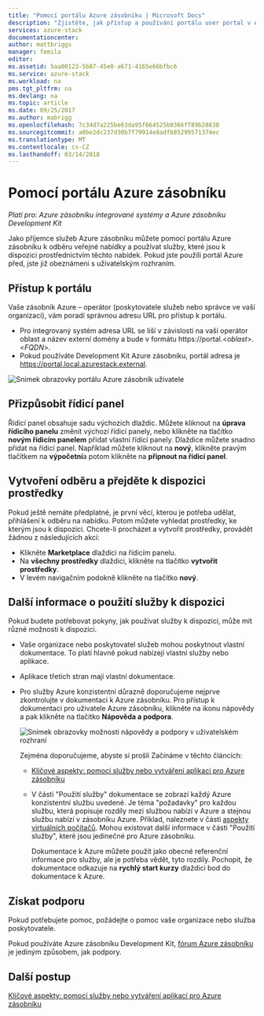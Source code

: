 ```yaml
---
title: "Pomocí portálu Azure zásobníku | Microsoft Docs"
description: "Zjistěte, jak přístup a používání portálu user portal v Azure zásobníku."
services: azure-stack
documentationcenter: 
author: mattbriggs
manager: femila
editor: 
ms.assetid: 5aa00123-5b87-45e0-a671-4165e66bfbc6
ms.service: azure-stack
ms.workload: na
pms.tgt_pltfrm: na
ms.devlang: na
ms.topic: article
ms.date: 09/25/2017
ms.author: mabrigg
ms.openlocfilehash: 7c34d7a225be63da95f664525b0366ff89b28838
ms.sourcegitcommit: a0be2dc237d30b7f79914e8adfb85299571374ec
ms.translationtype: MT
ms.contentlocale: cs-CZ
ms.lasthandoff: 03/14/2018
---
```

# <a name="using-the-azure-stack-portal"></a>Pomocí portálu Azure zásobníku

*Platí pro: Azure zásobníku integrované systémy a Azure zásobníku Development Kit*

Jako příjemce služeb Azure zásobníku můžete pomocí portálu Azure zásobníku k odběru veřejné nabídky a používat služby, které jsou k dispozici prostřednictvím těchto nabídek. Pokud jste použili portál Azure před, jste již obeznámeni s uživatelským rozhraním.

## <a name="access-the-portal"></a>Přístup k portálu

Vaše zásobník Azure – operátor (poskytovatele služeb nebo správce ve vaší organizaci), vám poradí správnou adresu URL pro přístup k portálu. 

- Pro integrovaný systém adresa URL se liší v závislosti na vaší operátor oblast a název externí domény a bude v formátu https://portal.&lt;*oblast*&gt;.&lt;*FQDN*&gt;.
- Pokud používáte Development Kit Azure zásobníku, portál adresa je https://portal.local.azurestack.external.

![Snímek obrazovky portálu Azure zásobník uživatele](media/azure-stack-use-portal/UserPortal.png)

## <a name="customize-the-dashboard"></a>Přizpůsobit řídicí panel

Řídicí panel obsahuje sadu výchozích dlaždic. Můžete kliknout na **úprava řídicího panelu** změnit výchozí řídicí panely, nebo klikněte na tlačítko **novým řídicím panelem** přidat vlastní řídicí panely. Dlaždice můžete snadno přidat na řídicí panel. Například můžete kliknout na **nový**, klikněte pravým tlačítkem na **výpočetní**a potom klikněte na **připnout na řídicí panel**.

## <a name="create-subscription-and-browse-available-resources"></a>Vytvoření odběru a přejděte k dispozici prostředky
 
Pokud ještě nemáte předplatné, je první věcí, kterou je potřeba udělat, přihlášení k odběru na nabídku. Potom můžete vyhledat prostředky, ke kterým jsou k dispozici. Chcete-li procházet a vytvořit prostředky, provádět žádnou z následujících akcí:

- Klikněte **Marketplace** dlaždici na řídicím panelu. 
- Na **všechny prostředky** dlaždici, klikněte na tlačítko **vytvořit prostředky**.
- V levém navigačním podokně klikněte na tlačítko **nový**.

## <a name="learn-how-to-use-available-services"></a>Další informace o použití služby k dispozici

Pokud budete potřebovat pokyny, jak používat služby k dispozici, může mít různé možnosti k dispozici.

- Vaše organizace nebo poskytovatel služeb mohou poskytnout vlastní dokumentace. To platí hlavně pokud nabízejí vlastní služby nebo aplikace.
- Aplikace třetích stran mají vlastní dokumentace.
- Pro služby Azure konzistentní důrazně doporučujeme nejprve zkontrolujte v dokumentaci k Azure zásobníku. Pro přístup k dokumentaci pro uživatele Azure zásobníku, klikněte na ikonu nápovědy a pak klikněte na tlačítko **Nápověda a podpora**.
 
    ![Snímek obrazovky možnosti nápovědy a podpory v uživatelském rozhraní](media/azure-stack-use-portal/HelpAndSupport.png)

    Zejména doporučujeme, abyste si prošli Začínáme v těchto článcích:

    - [Klíčové aspekty: pomocí služby nebo vytváření aplikací pro Azure zásobníku](azure-stack-considerations.md)
    - V části "Použití služby" dokumentace se zobrazí každý Azure konzistentní službu uvedené. Je téma "požadavky" pro každou službu, která popisuje rozdíly mezi službou nabízí v Azure a stejnou službu nabízí v zásobníku Azure. Příklad, naleznete v části [aspekty virtuálních počítačů](azure-stack-vm-considerations.md). Mohou existovat další informace v části "Použití služby", které jsou jedinečné pro Azure zásobníku. 
     
      Dokumentace k Azure můžete použít jako obecné referenční informace pro služby, ale je potřeba vědět, tyto rozdíly. Pochopit, že dokumentace odkazuje na **rychlý start kurzy** dlaždici bod do dokumentace k Azure.

## <a name="get-support"></a>Získat podporu

Pokud potřebujete pomoc, požádejte o pomoc vaše organizace nebo služba poskytovatele. 

Pokud používáte Azure zásobníku Development Kit, [fórum Azure zásobníku](https://social.msdn.microsoft.com/Forums/azure/home?forum=azurestack) je jediným způsobem, jak podpory.

## <a name="next-steps"></a>Další postup

[Klíčové aspekty: pomocí služby nebo vytváření aplikací pro Azure zásobníku](azure-stack-considerations.md)
